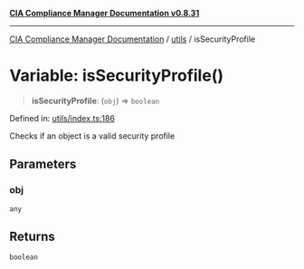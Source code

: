 [**CIA Compliance Manager Documentation v0.8.31**](../../README.md)

***

[CIA Compliance Manager Documentation](../../modules.md) / [utils](../README.md) / isSecurityProfile

# Variable: isSecurityProfile()

> **isSecurityProfile**: (`obj`) => `boolean`

Defined in: [utils/index.ts:186](https://github.com/Hack23/cia-compliance-manager/blob/85c025371255f412469ec0119911b7cb143a6212/src/utils/index.ts#L186)

Checks if an object is a valid security profile

## Parameters

### obj

`any`

## Returns

`boolean`
